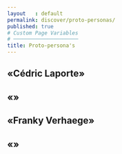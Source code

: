```yaml
---
layout   : default
permalink: discover/proto-personas/
published: true
# Custom Page Variables
# ─────────────────────
title: Proto-persona's
---
```


## «Cédric Laporte»

## «»

## «Franky Verhaege»

## «»
